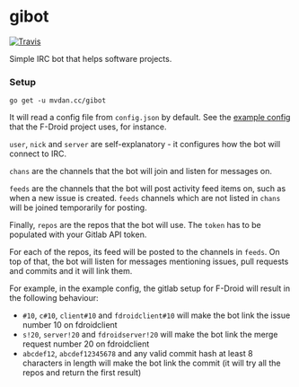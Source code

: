 # gibot

[![Travis](https://travis-ci.org/mvdan/gibot.svg?branch=master)](https://travis-ci.org/mvdan/gibot)

Simple IRC bot that helps software projects.

### Setup

	go get -u mvdan.cc/gibot

It will read a config file from `config.json` by default. See the
[example config](confs/fdroid.json) that the F-Droid project uses, for
instance.

`user`, `nick` and `server` are self-explanatory - it configures how the
bot will connect to IRC.

`chans` are the channels that the bot will join and listen for messages
on.

`feeds` are the channels that the bot will post activity feed items on,
such as when a new issue is created. `feeds` channels which are not
listed in `chans` will be joined temporarily for posting.

Finally, `repos` are the repos that the bot will use. The `token` has to
be populated with your Gitlab API token.

For each of the repos, its feed will be posted to the channels in
`feeds`. On top of that, the bot will listen for messages mentioning
issues, pull requests and commits and it will link them.

For example, in the example config, the gitlab setup for F-Droid will
result in the following behaviour:

* `#10`, `c#10`, `client#10` and `fdroidclient#10` will make the bot
  link the issue number 10 on fdroidclient
* `s!20`, `server!20` and `fdroidserver!20` will make the bot link the
  merge request number 20 on fdroidclient
* `abcdef12`, `abcdef12345678` and any valid commit hash at least 8
  characters in length will make the bot link the commit (it will try
  all the repos and return the first result)
